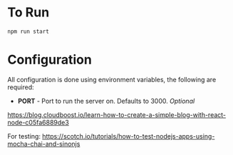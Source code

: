# To Run 

`npm run start`

# Configuration

All configuration is done using environment variables, the following are required:

- **PORT** - Port to run the server on. Defaults to 3000. _Optional_


https://blog.cloudboost.io/learn-how-to-create-a-simple-blog-with-react-node-c05fa6889de3

For testing: https://scotch.io/tutorials/how-to-test-nodejs-apps-using-mocha-chai-and-sinonjs
